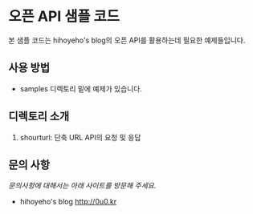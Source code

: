 오픈 API 샘플 코드
=======================

본 샘플 코드는 hihoyeho's blog의 오픈 API를 활용하는데 필요한 예제들입니다.

## 사용 방법 
- samples 디렉토리 밑에 예제가 있습니다.

## 디렉토리 소개
1. shourturl: 단축 URL API의 요청 및 응답

## 문의 사항

*문의사항에 대해서는 아래 사이트를 방문해 주세요.*
- hihoyeho's blog http://0u0.kr
 
